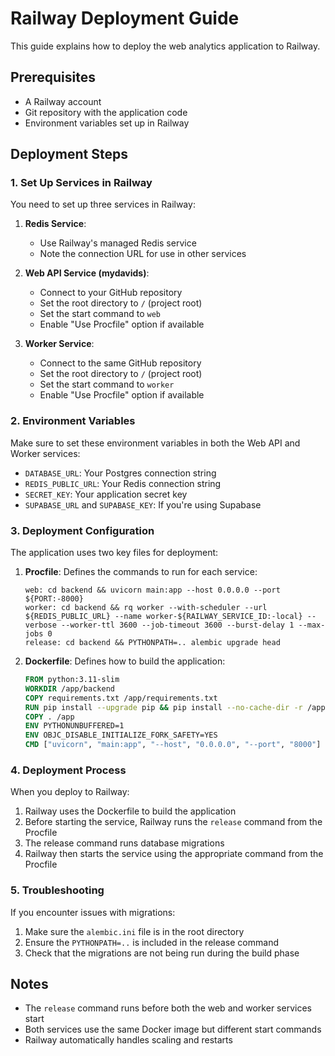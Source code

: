 # Railway Deployment Guide

This guide explains how to deploy the web analytics application to Railway.

## Prerequisites

- A Railway account
- Git repository with the application code
- Environment variables set up in Railway

## Deployment Steps

### 1. Set Up Services in Railway

You need to set up three services in Railway:

1. **Redis Service**:
   - Use Railway's managed Redis service
   - Note the connection URL for use in other services

2. **Web API Service (mydavids)**:
   - Connect to your GitHub repository
   - Set the root directory to `/` (project root)
   - Set the start command to `web`
   - Enable "Use Procfile" option if available

3. **Worker Service**:
   - Connect to the same GitHub repository
   - Set the root directory to `/` (project root)
   - Set the start command to `worker`
   - Enable "Use Procfile" option if available

### 2. Environment Variables

Make sure to set these environment variables in both the Web API and Worker services:

- `DATABASE_URL`: Your Postgres connection string
- `REDIS_PUBLIC_URL`: Your Redis connection string
- `SECRET_KEY`: Your application secret key
- `SUPABASE_URL` and `SUPABASE_KEY`: If you're using Supabase

### 3. Deployment Configuration

The application uses two key files for deployment:

1. **Procfile**: Defines the commands to run for each service:
   ```
   web: cd backend && uvicorn main:app --host 0.0.0.0 --port ${PORT:-8000}
   worker: cd backend && rq worker --with-scheduler --url ${REDIS_PUBLIC_URL} --name worker-${RAILWAY_SERVICE_ID:-local} --verbose --worker-ttl 3600 --job-timeout 3600 --burst-delay 1 --max-jobs 0
   release: cd backend && PYTHONPATH=.. alembic upgrade head
   ```

2. **Dockerfile**: Defines how to build the application:
   ```dockerfile
   FROM python:3.11-slim
   WORKDIR /app/backend
   COPY requirements.txt /app/requirements.txt
   RUN pip install --upgrade pip && pip install --no-cache-dir -r /app/requirements.txt
   COPY . /app
   ENV PYTHONUNBUFFERED=1
   ENV OBJC_DISABLE_INITIALIZE_FORK_SAFETY=YES
   CMD ["uvicorn", "main:app", "--host", "0.0.0.0", "--port", "8000"]
   ```

### 4. Deployment Process

When you deploy to Railway:

1. Railway uses the Dockerfile to build the application
2. Before starting the service, Railway runs the `release` command from the Procfile
3. The release command runs database migrations
4. Railway then starts the service using the appropriate command from the Procfile

### 5. Troubleshooting

If you encounter issues with migrations:

1. Make sure the `alembic.ini` file is in the root directory
2. Ensure the `PYTHONPATH=..` is included in the release command
3. Check that the migrations are not being run during the build phase

## Notes

- The `release` command runs before both the web and worker services start
- Both services use the same Docker image but different start commands
- Railway automatically handles scaling and restarts
